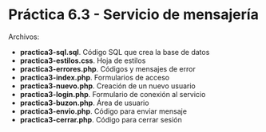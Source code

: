 # Práctica 6.3 - Servicio de mensajería

Archivos:
* **practica3-sql.sql**. Código SQL que crea la base de datos
* **practica3-estilos.css**. Hoja de estilos
* **practica3-errores.php**. Códigos y mensajes de error
* **practica3-index.php**. Formularios de acceso
* **practica3-nuevo.php**. Creación de un nuevo usuario
* **practica3-login.php**. Formulario de conexión al servicio
* **practica3-buzon.php**. Área de usuario
* **practica3-envio.php**. Código para enviar mensaje
* **practica3-cerrar.php**. Código para cerrar sesión





